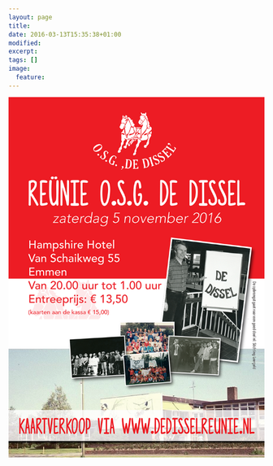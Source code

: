 ```yaml
---
layout: page
title: 
date: 2016-03-13T15:35:38+01:00
modified:
excerpt:
tags: []
image:
  feature: 
---
```


![Poster](/images/posterdedissel.png)
